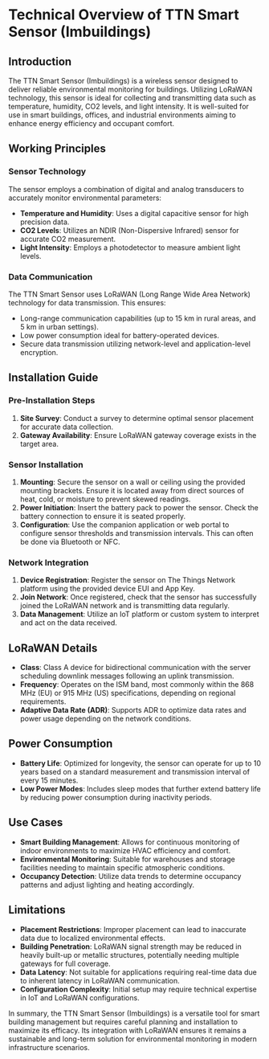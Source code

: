 # Technical Overview of TTN Smart Sensor (Imbuildings)

## Introduction

The TTN Smart Sensor (Imbuildings) is a wireless sensor designed to deliver reliable environmental monitoring for buildings. Utilizing LoRaWAN technology, this sensor is ideal for collecting and transmitting data such as temperature, humidity, CO2 levels, and light intensity. It is well-suited for use in smart buildings, offices, and industrial environments aiming to enhance energy efficiency and occupant comfort.

## Working Principles

### Sensor Technology

The sensor employs a combination of digital and analog transducers to accurately monitor environmental parameters:
- **Temperature and Humidity**: Uses a digital capacitive sensor for high precision data.
- **CO2 Levels**: Utilizes an NDIR (Non-Dispersive Infrared) sensor for accurate CO2 measurement.
- **Light Intensity**: Employs a photodetector to measure ambient light levels.

### Data Communication

The TTN Smart Sensor uses LoRaWAN (Long Range Wide Area Network) technology for data transmission. This ensures:
- Long-range communication capabilities (up to 15 km in rural areas, and 5 km in urban settings).
- Low power consumption ideal for battery-operated devices.
- Secure data transmission utilizing network-level and application-level encryption.

## Installation Guide

### Pre-Installation Steps
1. **Site Survey**: Conduct a survey to determine optimal sensor placement for accurate data collection.
2. **Gateway Availability**: Ensure LoRaWAN gateway coverage exists in the target area.

### Sensor Installation
1. **Mounting**: Secure the sensor on a wall or ceiling using the provided mounting brackets. Ensure it is located away from direct sources of heat, cold, or moisture to prevent skewed readings.
2. **Power Initiation**: Insert the battery pack to power the sensor. Check the battery connection to ensure it is seated properly.
3. **Configuration**: Use the companion application or web portal to configure sensor thresholds and transmission intervals. This can often be done via Bluetooth or NFC.

### Network Integration
1. **Device Registration**: Register the sensor on The Things Network platform using the provided device EUI and App Key.
2. **Join Network**: Once registered, check that the sensor has successfully joined the LoRaWAN network and is transmitting data regularly.
3. **Data Management**: Utilize an IoT platform or custom system to interpret and act on the data received.

## LoRaWAN Details

- **Class**: Class A device for bidirectional communication with the server scheduling downlink messages following an uplink transmission.
- **Frequency**: Operates on the ISM band, most commonly within the 868 MHz (EU) or 915 MHz (US) specifications, depending on regional requirements.
- **Adaptive Data Rate (ADR)**: Supports ADR to optimize data rates and power usage depending on the network conditions.

## Power Consumption

- **Battery Life**: Optimized for longevity, the sensor can operate for up to 10 years based on a standard measurement and transmission interval of every 15 minutes.
- **Low Power Modes**: Includes sleep modes that further extend battery life by reducing power consumption during inactivity periods.

## Use Cases

- **Smart Building Management**: Allows for continuous monitoring of indoor environments to maximize HVAC efficiency and comfort.
- **Environmental Monitoring**: Suitable for warehouses and storage facilities needing to maintain specific atmospheric conditions.
- **Occupancy Detection**: Utilize data trends to determine occupancy patterns and adjust lighting and heating accordingly.

## Limitations

- **Placement Restrictions**: Improper placement can lead to inaccurate data due to localized environmental effects.
- **Building Penetration**: LoRaWAN signal strength may be reduced in heavily built-up or metallic structures, potentially needing multiple gateways for full coverage.
- **Data Latency**: Not suitable for applications requiring real-time data due to inherent latency in LoRaWAN communication.
- **Configuration Complexity**: Initial setup may require technical expertise in IoT and LoRaWAN configurations.

In summary, the TTN Smart Sensor (Imbuildings) is a versatile tool for smart building management but requires careful planning and installation to maximize its efficacy. Its integration with LoRaWAN ensures it remains a sustainable and long-term solution for environmental monitoring in modern infrastructure scenarios.